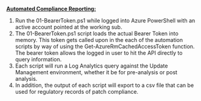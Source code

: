 <b><u>Automated Compliance Reporting:</b></u>
1) Run the 01-BearerToken.ps1 while logged into Azure PowerShell with an active account pointed at the working sub. 
2) The 01-BearerToken.ps1 script loads the actual Bearer Token into memory. This token gets called upon in the each of the automation scripts by way of using the Get-AzureRmCachedAccessToken function. The bearer token allows the logged in user to hit the API directly to query information. 
3) Each script will run a Log Analytics query against the Update Management environment, whether it be for pre-analysis or post analysis.  
4) In addition, the output of each script will export to a csv file that can be used for regulatory records of patch compliance.
